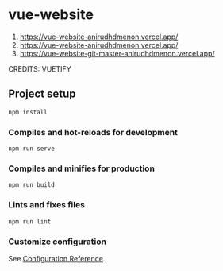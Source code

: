 # vue-website
1. https://vue-website-anirudhdmenon.vercel.app/
2. https://vue-website-anirudhdmenon.vercel.app/
3. https://vue-website-git-master-anirudhdmenon.vercel.app/

CREDITS: VUETIFY

## Project setup
```
npm install
```

### Compiles and hot-reloads for development
```
npm run serve
```

### Compiles and minifies for production
```
npm run build
```

### Lints and fixes files
```
npm run lint
```

### Customize configuration
See [Configuration Reference](https://cli.vuejs.org/config/).
